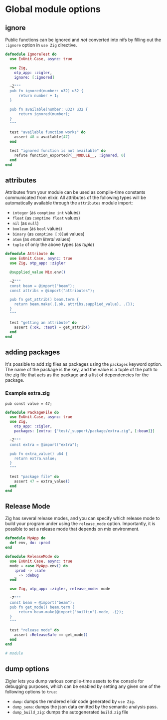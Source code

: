 # Global module options

## ignore

Public functions can be ignored and *not* converted into nifs by filling out the `:ignore` option in
`use Zig` directive.

```elixir
defmodule IgnoreTest do
  use ExUnit.Case, async: true

  use Zig, 
    otp_app: :zigler,
    ignore: [:ignored]

  ~Z"""
  pub fn ignored(number: u32) u32 {
      return number + 1;
  }

  pub fn available(number: u32) u32 {
      return ignored(number);
  }
  """

  test "available function works" do
    assert 48 = available(47)
  end

  test "ignored function is not available" do
    refute function_exported?(__MODULE__, :ignored, 0)
  end
end
```

## attributes

Attributes from your module can be used as compile-time constants communicated from elixir. All
attributes of the following types will be automatically available through the `attributes` module
import:

- `integer` (as `comptime int` values)
- `float` (as `comptime float` values)
- `nil` (as `null`)
- `boolean` (as `bool` values)
- `binary` (as `comptime [:0]u8` values)
- `atom` (as *enum literal* values)
- `tuple` of only the above types (as *tuple*)

```elixir
defmodule Attribute do
  use ExUnit.Case, async: true
  use Zig, otp_app: :zigler

  @supplied_value Mix.env()

  ~Z"""
  const beam = @import("beam");
  const attribs = @import("attributes");

  pub fn get_attrib() beam.term {
    return beam.make(.{.ok, attribs.supplied_value}, .{});
  }
  """

  test "getting an attribute" do
    assert {:ok, :test} = get_attrib()
  end
end
```

## adding packages

It's possible to add zig files as packages using the `packages` keyword option. The name of the
package is the key, and the value is a tuple of the path to the zig file that acts as the package
and a list of dependencies for the package. 

### Example extra.zig

```zig
pub const value = 47;
```

```elixir
defmodule PackageFile do
  use ExUnit.Case, async: true
  use Zig, 
    otp_app: :zigler,
    packages: [extra: {"test/_support/package/extra.zig", [:beam]}]

  ~Z"""
  const extra = @import("extra");

  pub fn extra_value() u64 {
    return extra.value;
  }
  """

  test "package file" do
    assert 47 = extra_value()
  end
end
```

## Release Mode

Zig has several release modes, and you can specify which release mode to build your program under
using the `release_mode` option. Importantly, it is possible to set a release mode that depends on
mix environment.

```elixir
defmodule MyApp do
  def env, do: :prod
end

defmodule ReleaseMode do
  use ExUnit.Case, async: true
  mode = case MyApp.env() do
    :prod -> :safe
    _ -> :debug
  end

  use Zig, otp_app: :zigler, release_mode: mode

  ~Z"""
  const beam = @import("beam");
  pub fn get_mode() beam.term {
      return beam.make(@import("builtin").mode, .{});
  }
  """

  test "release mode" do
    assert :ReleaseSafe == get_mode()
  end
end

# module
```

## dump options

Zigler lets you dump various compile-time assets to the console for debugging purposes, which can be
enabled by setting any given one of the following options to `true`:

- `dump`: dumps the rendered elixir code generated by `use Zig`.
- `dump_sema`: dumps the json data emitted by the semantic analysis pass.
- `dump_build_zig`: dumps the autogenerated `build.zig` file
